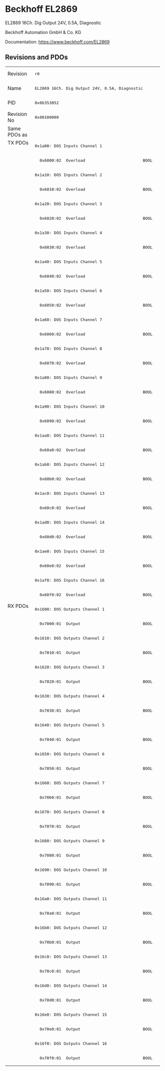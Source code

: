 # Beckhoff EL2869

EL2869 16Ch. Dig Output 24V, 0.5A, Diagnostic

Beckhoff Automation GmbH & Co. KG

Documentation: <a href="https://www.beckhoff.com/EL2869">https://www.beckhoff.com/EL2869</a>

## Revisions and PDOs
<table>
<tr >
<td class="first">Revision</td>
<td ><pre>r0</pre></td>
</tr>
<tr >
<td class="first">Name</td>
<td ><pre>EL2869 16Ch. Dig Output 24V, 0.5A, Diagnostic</pre></td>
</tr>
<tr >
<td class="first">PID</td>
<td ><pre>0x0b353052</pre></td>
</tr>
<tr >
<td class="first">Revision No</td>
<td ><pre>0x00100000</pre></td>
</tr>
<tr >
<td class="first">Same PDOs as</td>
<td ></td>
</tr>
<tr class="txpdo pdosection">
<td class="first" rowspan=32 valign=top>TX PDOs</td>
<td><pre>0x1a00: DOS Inputs Channel 1</pre></td>
<td></td>
</tr>
<tr class="txpdo">
<td class="first"><pre>  0x6000:02  Overload                        BOOL</pre></td>
</tr>
<tr class="txpdo pdosection">
<td class="first"><pre>0x1a10: DOS Inputs Channel 2</pre></td>
</tr>
<tr class="txpdo">
<td class="first"><pre>  0x6010:02  Overload                        BOOL</pre></td>
</tr>
<tr class="txpdo pdosection">
<td class="first"><pre>0x1a20: DOS Inputs Channel 3</pre></td>
</tr>
<tr class="txpdo">
<td class="first"><pre>  0x6020:02  Overload                        BOOL</pre></td>
</tr>
<tr class="txpdo pdosection">
<td class="first"><pre>0x1a30: DOS Inputs Channel 4</pre></td>
</tr>
<tr class="txpdo">
<td class="first"><pre>  0x6030:02  Overload                        BOOL</pre></td>
</tr>
<tr class="txpdo pdosection">
<td class="first"><pre>0x1a40: DOS Inputs Channel 5</pre></td>
</tr>
<tr class="txpdo">
<td class="first"><pre>  0x6040:02  Overload                        BOOL</pre></td>
</tr>
<tr class="txpdo pdosection">
<td class="first"><pre>0x1a50: DOS Inputs Channel 6</pre></td>
</tr>
<tr class="txpdo">
<td class="first"><pre>  0x6050:02  Overload                        BOOL</pre></td>
</tr>
<tr class="txpdo pdosection">
<td class="first"><pre>0x1a60: DOS Inputs Channel 7</pre></td>
</tr>
<tr class="txpdo">
<td class="first"><pre>  0x6060:02  Overload                        BOOL</pre></td>
</tr>
<tr class="txpdo pdosection">
<td class="first"><pre>0x1a70: DOS Inputs Channel 8</pre></td>
</tr>
<tr class="txpdo">
<td class="first"><pre>  0x6070:02  Overload                        BOOL</pre></td>
</tr>
<tr class="txpdo pdosection">
<td class="first"><pre>0x1a80: DOS Inputs Channel 9</pre></td>
</tr>
<tr class="txpdo">
<td class="first"><pre>  0x6080:02  Overload                        BOOL</pre></td>
</tr>
<tr class="txpdo pdosection">
<td class="first"><pre>0x1a90: DOS Inputs Channel 10</pre></td>
</tr>
<tr class="txpdo">
<td class="first"><pre>  0x6090:02  Overload                        BOOL</pre></td>
</tr>
<tr class="txpdo pdosection">
<td class="first"><pre>0x1aa0: DOS Inputs Channel 11</pre></td>
</tr>
<tr class="txpdo">
<td class="first"><pre>  0x60a0:02  Overload                        BOOL</pre></td>
</tr>
<tr class="txpdo pdosection">
<td class="first"><pre>0x1ab0: DOS Inputs Channel 12</pre></td>
</tr>
<tr class="txpdo">
<td class="first"><pre>  0x60b0:02  Overload                        BOOL</pre></td>
</tr>
<tr class="txpdo pdosection">
<td class="first"><pre>0x1ac0: DOS Inputs Channel 13</pre></td>
</tr>
<tr class="txpdo">
<td class="first"><pre>  0x60c0:02  Overload                        BOOL</pre></td>
</tr>
<tr class="txpdo pdosection">
<td class="first"><pre>0x1ad0: DOS Inputs Channel 14</pre></td>
</tr>
<tr class="txpdo">
<td class="first"><pre>  0x60d0:02  Overload                        BOOL</pre></td>
</tr>
<tr class="txpdo pdosection">
<td class="first"><pre>0x1ae0: DOS Inputs Channel 15</pre></td>
</tr>
<tr class="txpdo">
<td class="first"><pre>  0x60e0:02  Overload                        BOOL</pre></td>
</tr>
<tr class="txpdo pdosection">
<td class="first"><pre>0x1af0: DOS Inputs Channel 16</pre></td>
</tr>
<tr class="txpdo">
<td class="first"><pre>  0x60f0:02  Overload                        BOOL</pre></td>
</tr>
<tr class="rxpdo pdosection">
<td class="first" rowspan=32 valign=top>RX PDOs</td>
<td><pre>0x1600: DOS Outputs Channel 1</pre></td>
<td></td>
</tr>
<tr class="rxpdo">
<td class="first"><pre>  0x7000:01  Output                          BOOL</pre></td>
</tr>
<tr class="rxpdo pdosection">
<td class="first"><pre>0x1610: DOS Outputs Channel 2</pre></td>
</tr>
<tr class="rxpdo">
<td class="first"><pre>  0x7010:01  Output                          BOOL</pre></td>
</tr>
<tr class="rxpdo pdosection">
<td class="first"><pre>0x1620: DOS Outputs Channel 3</pre></td>
</tr>
<tr class="rxpdo">
<td class="first"><pre>  0x7020:01  Output                          BOOL</pre></td>
</tr>
<tr class="rxpdo pdosection">
<td class="first"><pre>0x1630: DOS Outputs Channel 4</pre></td>
</tr>
<tr class="rxpdo">
<td class="first"><pre>  0x7030:01  Output                          BOOL</pre></td>
</tr>
<tr class="rxpdo pdosection">
<td class="first"><pre>0x1640: DOS Outputs Channel 5</pre></td>
</tr>
<tr class="rxpdo">
<td class="first"><pre>  0x7040:01  Output                          BOOL</pre></td>
</tr>
<tr class="rxpdo pdosection">
<td class="first"><pre>0x1650: DOS Outputs Channel 6</pre></td>
</tr>
<tr class="rxpdo">
<td class="first"><pre>  0x7050:01  Output                          BOOL</pre></td>
</tr>
<tr class="rxpdo pdosection">
<td class="first"><pre>0x1660: DOS Outputs Channel 7</pre></td>
</tr>
<tr class="rxpdo">
<td class="first"><pre>  0x7060:01  Output                          BOOL</pre></td>
</tr>
<tr class="rxpdo pdosection">
<td class="first"><pre>0x1670: DOS Outputs Channel 8</pre></td>
</tr>
<tr class="rxpdo">
<td class="first"><pre>  0x7070:01  Output                          BOOL</pre></td>
</tr>
<tr class="rxpdo pdosection">
<td class="first"><pre>0x1680: DOS Outputs Channel 9</pre></td>
</tr>
<tr class="rxpdo">
<td class="first"><pre>  0x7080:01  Output                          BOOL</pre></td>
</tr>
<tr class="rxpdo pdosection">
<td class="first"><pre>0x1690: DOS Outputs Channel 10</pre></td>
</tr>
<tr class="rxpdo">
<td class="first"><pre>  0x7090:01  Output                          BOOL</pre></td>
</tr>
<tr class="rxpdo pdosection">
<td class="first"><pre>0x16a0: DOS Outputs Channel 11</pre></td>
</tr>
<tr class="rxpdo">
<td class="first"><pre>  0x70a0:01  Output                          BOOL</pre></td>
</tr>
<tr class="rxpdo pdosection">
<td class="first"><pre>0x16b0: DOS Outputs Channel 12</pre></td>
</tr>
<tr class="rxpdo">
<td class="first"><pre>  0x70b0:01  Output                          BOOL</pre></td>
</tr>
<tr class="rxpdo pdosection">
<td class="first"><pre>0x16c0: DOS Outputs Channel 13</pre></td>
</tr>
<tr class="rxpdo">
<td class="first"><pre>  0x70c0:01  Output                          BOOL</pre></td>
</tr>
<tr class="rxpdo pdosection">
<td class="first"><pre>0x16d0: DOS Outputs Channel 14</pre></td>
</tr>
<tr class="rxpdo">
<td class="first"><pre>  0x70d0:01  Output                          BOOL</pre></td>
</tr>
<tr class="rxpdo pdosection">
<td class="first"><pre>0x16e0: DOS Outputs Channel 15</pre></td>
</tr>
<tr class="rxpdo">
<td class="first"><pre>  0x70e0:01  Output                          BOOL</pre></td>
</tr>
<tr class="rxpdo pdosection">
<td class="first"><pre>0x16f0: DOS Outputs Channel 16</pre></td>
</tr>
<tr class="rxpdo">
<td class="first"><pre>  0x70f0:01  Output                          BOOL</pre></td>
</tr>
</table>
